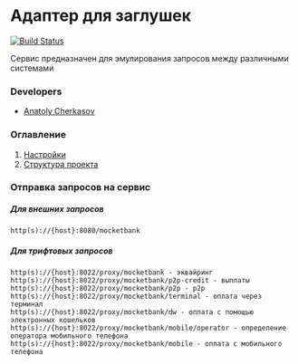 # Адаптер для заглушек

[![Build Status](http://ci.rbkmoney.com/buildStatus/icon?job=rbkmoney_private/proxy-mocketbank/master)](http://ci.rbkmoney.com/job/rbkmoney_private/proxy-mocketbank/master)

Сервис предназначен для эмулирования запросов между различными системами


### Developers

- [Anatoly Cherkasov](https://github.com/avcherkasov)


### Оглавление

1. [Настройки](docs/settings.md)
1. [Структура проекта](docs/structure.md)


### Отправка запросов на сервис

##### Для внешних запросов
```
http(s)://{host}:8080/mocketbank
```

##### Для трифтовых запросов
```
http(s)://{host}:8022/proxy/mocketbank - эквайринг
http(s)://{host}:8022/proxy/mocketbank/p2p-credit - выплаты
http(s)://{host}:8022/proxy/mocketbank/p2p - p2p
http(s)://{host}:8022/proxy/mocketbank/terminal - оплата через терминал
http(s)://{host}:8022/proxy/mocketbank/dw - оплата с помощью электронных кошельков
http(s)://{host}:8022/proxy/mocketbank/mobile/operator - определение оператора мобильного телефона
http(s)://{host}:8022/proxy/mocketbank/mobile - оплата с мобильного телефона
```
